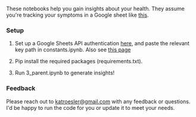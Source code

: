 These notebooks help you gain insights about your health.  They assume you're tracking your symptoms in a Google sheet like [this](https://docs.google.com/spreadsheets/d/1ZZP9MqIlzUlu6MgsLTdogAXfqFi91Oi59sjLXQch_qQ/edit#gid=1102650863).

### Setup

1. Set up a Google Sheets API authentication [here](https://console.cloud.google.com/apis/credentials?pli=1), and paste the relevant key path in constants.ipynb. Also see [this page](https://developers.google.com/workspace/explore?filter=)

2. Pip install the required packages (requirements.txt).

3. Run 3_parent.ipynb to generate insights!

### Feedback
Please reach out to katroesler@gmail.com with any feedback or questions.  I'd be happy to run the code for you or update it to meet your needs.
